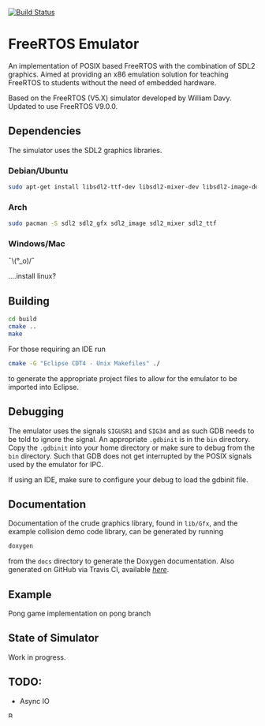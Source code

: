 [![Build Status](https://travis-ci.org/alxhoff/FreeRTOS-Emulator.svg?branch=master)](https://travis-ci.org/alxhoff/FreeRTOS-Emulator)

# FreeRTOS Emulator

An implementation of POSIX based FreeRTOS with the combination of SDL2 graphics. Aimed at providing an x86 emulation solution for teaching FreeRTOS to students without the need of embedded hardware.

Based on the FreeRTOS (V5.X) simulator developed by William Davy. Updated to use FreeRTOS V9.0.0.

## Dependencies

The simulator uses the SDL2 graphics libraries.

### Debian/Ubuntu

```bash
sudo apt-get install libsdl2-ttf-dev libsdl2-mixer-dev libsdl2-image-dev libsdl2-gfx-dev libsdl2-dev

```
### Arch

```bash
sudo pacman -S sdl2 sdl2_gfx sdl2_image sdl2_mixer sdl2_ttf
```
### Windows/Mac
¯\\(°_o)/¯

....install linux?

## Building

```bash
cd build
cmake ..
make
```

For those requiring an IDE run
```bash
cmake -G "Eclipse CDT4 - Unix Makefiles" ./
```
to generate the appropriate project files to allow for the emulator to be imported into Eclipse.

## Debugging

The emulator uses the signals `SIGUSR1` and `SIG34` and as such GDB needs to be told to ignore the signal.
An appropriate `.gdbinit` is in the `bin` directory.
Copy the `.gdbinit` into your home directory or make sure to debug from the `bin` directory.
Such that GDB does not get interrupted by the POSIX signals used by the emulator for IPC.

If using an IDE, make sure to configure your debug to load the gdbinit file.

## Documentation

Documentation of the crude graphics library, found in `lib/Gfx`, and the example collision demo code library, can be generated by running

``` bash
doxygen
```
from the `docs` directory to generate the Doxygen documentation. Also generated on GitHub via Travis CI, available [*here*](https://alxhoff.github.io/FreeRTOS-Emulator/).

## Example

Pong game implementation on pong branch

## State of Simulator

Work in progress.

## TODO:

* Async IO


<a href="https://www.buymeacoffee.com/xmyWYwD" target="_blank"><img src="https://cdn.buymeacoffee.com/buttons/lato-green.png" alt="Buy Me A Coffee" style="height: 11px !important;" ></a>
